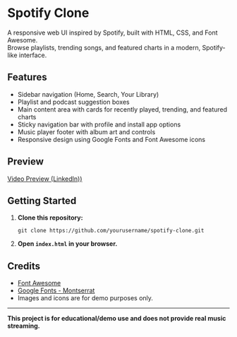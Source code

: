 # Spotify Clone

A responsive web UI inspired by Spotify, built with HTML, CSS, and Font Awesome.  
Browse playlists, trending songs, and featured charts in a modern, Spotify-like interface.

## Features

- Sidebar navigation (Home, Search, Your Library)
- Playlist and podcast suggestion boxes
- Main content area with cards for recently played, trending, and featured charts
- Sticky navigation bar with profile and install app options
- Music player footer with album art and controls
- Responsive design using Google Fonts and Font Awesome icons

## Preview

<a href="https://www.linkedin.com/posts/prashant-soni-_webdevelopment-frontenddevelopment-html-activity-7312167613642543105-a9-8?utm_source=social_share_send&utm_medium=member_desktop_web&rcm=ACoAADzxiFABXIYbvODgm9CNyH918L4CltAW-XA">Video Preview (LinkedIn))</a>

## Getting Started

1. **Clone this repository:**
   ```
   git clone https://github.com/yourusername/spotify-clone.git
   ```
2. **Open `index.html` in your browser.**

## Credits

- [Font Awesome](https://fontawesome.com/)
- [Google Fonts - Montserrat](https://fonts.google.com/specimen/Montserrat)
- Images and icons are for demo purposes only.

---

**This project is for educational/demo use and does not provide real music streaming.**
